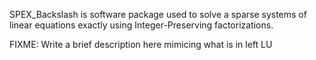 
SPEX_Backslash is software package used to solve a sparse systems of linear equations
exactly using Integer-Preserving factorizations.

FIXME: Write a brief description here mimicing what is in left LU
